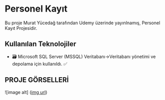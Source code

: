 # Personel Kayıt
Bu proje Murat Yücedağ  tarafından Udemy üzerinde yayınlnamış, Personel Kayıt Projesidir.
## Kullanılan Teknolojiler
- 🗃️ Microsoft SQL Server (MSSQL) Veritabanı->Veritabanı yönetimi ve depolama için kullanıldı. ✅

## PROJE GÖRSELLERİ
![image alt] ([img url](https://github.com/yunusemrebinici/Personel_Kayit/blob/master/Giri%C5%9F.png?raw=true))
